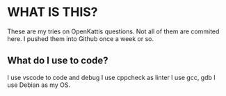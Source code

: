 # WHAT IS THIS?
These are my tries on OpenKattis questions. Not all of them are commited here. I pushed them into Github once a week or so.

## What do I use to code?
I use vscode to code and debug
I use cppcheck as linter
I use gcc, gdb
I use Debian as my OS.